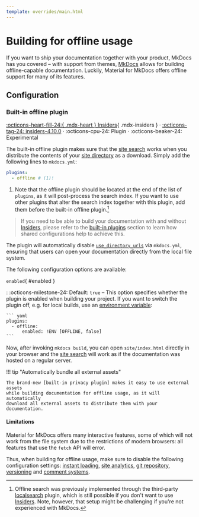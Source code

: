 ```yaml
---
template: overrides/main.html
---
```


# Building for offline usage

If you want to ship your documentation together with your product, MkDocs has
you covered – with support from themes, [MkDocs] allows for building
offline-capable documentation. Luckily, Material for MkDocs offers offline
support for many of its features.

  [MkDocs]: https://www.mkdocs.org

## Configuration

### Built-in offline plugin

[:octicons-heart-fill-24:{ .mdx-heart } Insiders][Insiders]{ .mdx-insiders } ·
[:octicons-tag-24: insiders-4.10.0][Insiders] ·
:octicons-cpu-24: Plugin ·
:octicons-beaker-24: Experimental

The built-in offline plugin makes sure that the [site search] works when you
distribute the contents of your [site directory] as a download. Simply add
the following lines to `mkdocs.yml`:

``` yaml
plugins:
  - offline # (1)!
```

1.  Note that the offline plugin should be located at the end of the list of
    `plugins`, as it will post-process the search index. If you want to use
    other plugins that alter the search index together with this plugin, add
    them before the built-in offline plugin.[^1]

  [^1]:
    Offline search was previously implemented through the third-party 
    [localsearch] plugin, which is still possible if you don't want to use
    [Insiders]. Note, however, that setup might be challenging if you're not
    experienced with MkDocs.

> If you need to be able to build your documentation with and without
> [Insiders], please refer to the [built-in plugins] section to learn how
> shared configurations help to achieve this.

The plugin will automatically disable [`use_directory_urls`][use_directory_urls]
via `mkdocs.yml`, ensuring that users can open your documentation directly
from the local file system.

The following configuration options are available:

`enabled`{ #enabled }

:   :octicons-milestone-24: Default: `true` – This option specifies whether
    the plugin is enabled when building your project. If you want to switch
    the plugin off, e.g. for local builds, use an [environment variable]:

    ``` yaml
    plugins:
      - offline:
          enabled: !ENV [OFFLINE, false]
    ```

Now, after invoking `mkdocs build`, you can open `site/index.html` directly
in your browser and the [site search] will work as if the documentation was
hosted on a regular server.

!!! tip "Automatically bundle all external assets"

    The brand-new [built-in privacy plugin] makes it easy to use external assets
    while building documentation for offline usage, as it will automatically
    download all external assets to distribute them with your documentation.

  [Insiders]: ../insiders/index.md
  [site search]: setting-up-site-search.md
  [site directory]: https://www.mkdocs.org/user-guide/configuration/#site_dir
  [localsearch]: https://github.com/wilhelmer/mkdocs-localsearch/
  [built-in plugins]: ../insiders/getting-started.md#built-in-plugins
  [use_directory_urls]: https://www.mkdocs.org/user-guide/configuration/#use_directory_urls
  [environment variable]: https://www.mkdocs.org/user-guide/configuration/#environment-variables
  [built-in privacy plugin]: ensuring-data-privacy.md#built-in-privacy-plugin

#### Limitations

Material for MkDocs offers many interactive features, some of which will not
work from the file system due to the restrictions of modern browsers: all
features that use the `fetch` API will error.

Thus, when building for offline usage, make sure to disable the following
configuration settings: [instant loading], [site analytics], [git repository],
[versioning] and [comment systems].

  [Instant loading]: setting-up-navigation.md#instant-loading
  [Site analytics]: setting-up-site-analytics.md
  [Versioning]: setting-up-versioning.md
  [Git repository]: adding-a-git-repository.md
  [Comment systems]: adding-a-comment-system.md
